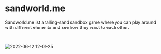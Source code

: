 # sandworld.me

<p>Sandworld.me ist a falling-sand sandbox game where you can play around with different elements and see how they react to each other.</p>

<br>

![2022-06-12 12-01-25](https://user-images.githubusercontent.com/62439997/173228428-fa8d5f31-2fbb-4950-aca7-2f56807aec7c.gif)
